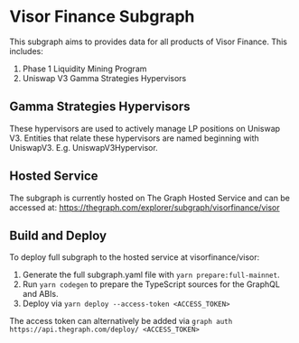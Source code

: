 # Visor Finance Subgraph

This subgraph aims to provides data for all products of Visor Finance.  This includes: 
1. Phase 1 Liquidity Mining Program
1. Uniswap V3 Gamma Strategies Hypervisors

## Gamma Strategies Hypervisors
These hypervisors are used to actively manage LP positions on Uniswap V3.  Entities that relate these hypervisors are named beginning with UniswapV3. E.g. UniswapV3Hypervisor.

## Hosted Service
The subgraph is currently hosted on The Graph Hosted Service and can be accessed at: https://thegraph.com/explorer/subgraph/visorfinance/visor

## Build and Deploy
To deploy full subgraph to the hosted service at visorfinance/visor:
1. Generate the full subgraph.yaml file with ```yarn prepare:full-mainnet```.
2. Run ```yarn codegen```  to prepare the TypeScript sources for the GraphQL and ABIs.
3. Deploy via ```yarn deploy --access-token <ACCESS_TOKEN>```

The access token can alternatively be added via ```graph auth https://api.thegraph.com/deploy/ <ACCESS_TOKEN>```